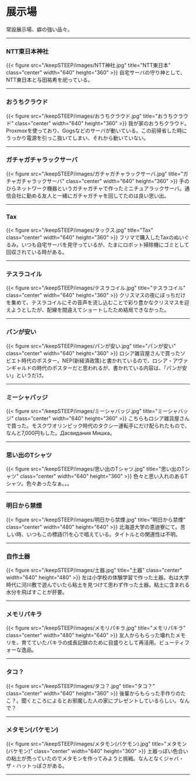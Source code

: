# 展示場
常設展示場、癖の強い品々。
***


### NTT東日本神社
{{< figure src="/keepSTEEP/images/NTT神社.jpg" title="NTT東日本" class="center" width="640" height="360" >}}
自宅サーバの守り神として、NTT東日本と与田祐希を祀っている。
***
### おうちクラウド
{{< figure src="/keepSTEEP/images/おうちクラウド.jpg" title="おうちクラウド" class="center" width="640" height="360" >}}
我が家のおうちクラウド。Proxmoxを使っており、Gogsなどのサーバが動いている。この前帰省した時にうっかり電源を引っこ抜いてしまい、それから動いていない。
***
### ガチャガチャラックサーバ
{{< figure src="/keepSTEEP/images/ガチャガチャラックサーバ.jpg" title="ガチャガチャラックサーバ" class="center" width="640" height="360" >}}
手のひらネットワーク機器というガチャガチャで作ったミニチュアラックサーバ。通信会社に勤める友人と一緒にガチャガチャを回してたのは良い思い出。
***
### Tax
{{< figure src="/keepSTEEP/images/タックス.jpg" title="Tax" class="center" width="640" height="360" >}}
フリマで購入したTaxのぬいぐるみ。いつも自宅サーバを見守っているが、たまにロボット掃除機にゴミとして回収されている時がある。
***
### テスラコイル
{{< figure src="/keepSTEEP/images/テスラコイル.jpg" title="テスラコイル" class="center" width="640" height="360" >}}
クリスマスの夜にぼっちだけを集めて、テスラコイルにその音声を流し込むことで彩り豊かなクリスマスを迎えようとしたが、配線を間違えてショートしたため結局できなかった。
***
### パンが安い
{{< figure src="/keepSTEEP/images/パンが安い.jpg" title="パンが安い" class="center" width="640" height="360" >}}
ロシア雑貨屋さんで買ったソビエト時代のポスター。NEP(新経済政策)と書かれているので、ロシア・アヴァンギャルドの時代のポスターだと思われるが、書かれている内容は、「パンが安い」というだけ。
***
### ミーシャバッジ
{{< figure src="/keepSTEEP/images/ミーシャバッジ.jpg" title="ミーシャバッジ" class="center" width="640" height="360" >}}
こちらもロシア雑貨屋さんで買った。モスクワオリンピック時代のタクシー運転手にだけ配られたもので、なんと7,000円もした。Дасвидания Мишка。
***
### 思い出のTシャツ
{{< figure src="/keepSTEEP/images/思い出のTシャツ.jpg" title="思い出のTシャツ" class="center" width="640" height="360" >}}
色々と思い入れのあるTシャツ。色々あったなぁ。。。
***
### 明日から禁煙
{{< figure src="/keepSTEEP/images/明日から禁煙.jpg" title="明日から禁煙" class="center" width="480" height="640" >}}
北海道大学の恵迪寮にて。苦しい時、いつもこの標語(?)を心で唱えている。タイトルとの関連性は不明。
***
### 自作土器
{{< figure src="/keepSTEEP/images/土器.jpg" title="土器" class="center" width="640" height="480" >}}
左は小学校の体験学習で作った土器。右は大学時代に河川敷で遊んでいたら粘土を見つけて思わず作った土器。粘土に含まれる水分を飛ばすことが肝要。
***
### メモリパキラ
{{< figure src="/keepSTEEP/images/メモリパキラ.jpg" title="メモリパキラ" class="center" width="480" height="640" >}}
友人からもらった壊れたメモリを、育てていたパキラの成長記録のために目盛りとして再活用。ビューティフォーな逸品。
***
### タコ？
{{< figure src="/keepSTEEP/images/タコ？.jpg" title="タコ？" class="center" width="640" height="360" >}}
後輩からもらった手作りのたこ？。聞くところによるとお邪魔した人の家にプレゼントしているらしい。なんで？
***
### メタモン(バケモン)
{{< figure src="/keepSTEEP/images/メタモン(バケモン).jpg" title="メタモン(バケモン)" class="center" width="640" height="360" >}}
土器っぽい色合いの粘土が売っていたのでメタモンを作ってみようと挑戦。なんとなくジャバ・ザ・ハットっぽさがある。
***